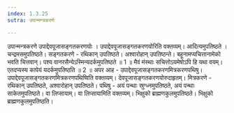 ```yaml
---
index: 1.3.25
sutra: उपान्मन्त्रकरणे

---
```

उपान्मन्त्रकरणे उपाद्देवपूजासङ्गतकरणयोः । उपाद्देवपूजासङ्गतकरणयोरिति वक्तव्यम्। आदित्यमुपतिष्ठते । चन्द्रमसमुपतिष्ठते। सङ्गतकरणे  -  रथिकान् उपतिष्ठते। अश्वारोहान् उपतिष्ठन्ते। बहूनामप्यचित्तानामेको भवति चित्तवान्। पश्य वानरसैन्येऽस्मिन्यदर्कमुपतिष्ठते ॥ 1 ॥ मैवं मंस्थाः सचित्तोऽयमेषोऽपि हि यथा वयम्। एतदप्यस्य कापेयं यदर्कमुपतिष्ठति ॥ 2 ॥ अपर आह  -  उपाद्देवपूजासङ्गतकरणमित्रकरणपथिषु। उपाद्देवपूजासङ्गतकरणमित्रकरणपथिष्विति वक्तव्यम्। देवपूजासङ्गतकरणयोरुदाहृतम्। मित्रकरणे  -  रथिकान् उपतिष्ठते, अश्वारोहान् उपतिष्ठते। पथिषु  -  अयं पन्थाः स्रुग्ध्नमुपतिष्ठते, अयं पन्थाः साकेतमुपतिष्ठते। वा लिप्सायाम्। वा लिप्सायामिति वक्तव्यम्। भिक्षुको ब्राह्मणकुलमुपतिष्ठते। भिक्षुको ब्राह्मणकुलमुपतिष्ठति।